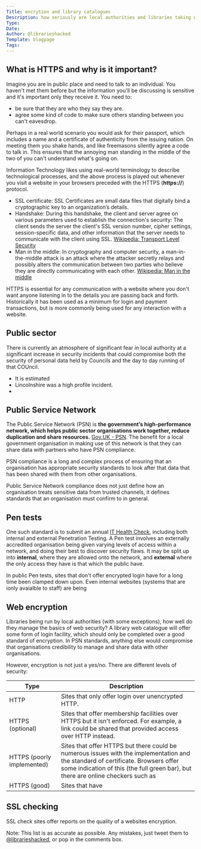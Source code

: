 ```yaml
---
Title: encrytion and library catalogues
Description: how seriously are local authorities and libraries taking web security?
Type:
Date:
Author: @librarieshacked
Template: blogpage
Tags: 
---
```


## What is HTTPS and why is it important?

Imagine you are in public place and need to talk to an individual.  You haven't met them before but the information you'll be discussing is sensitive and it's important only they receive it.  You need to:

- be sure that they are who they say they are.
- agree some kind of code to make sure others standing between you can't eavesdrop.

Perhaps in a real world scenario you would ask for their passport, which includes a name and a certificate of authenticity from the issuing nation.  On meeting them you shake hands, and like freemasons silently agree a code to talk in.  This ensures that the annoying man standing in the middle of the two of you can't understand what's going on.

Information Technology likes using real-world terminology to describe technological processes, and the above process is played out whenever you visit a website in your browsers preceded with the HTTPS (**https://**) protocol.

- SSL certificate: SSL Certificates are small data files that digitally bind a cryptographic key to an organization’s details. [](https://www.globalsign.com/en/ssl-information-center/what-is-an-ssl-certificate/)
- Handshake: During this handshake, the client and server agree on various parameters used to establish the connection's security: The client sends the server the client's SSL version number, cipher settings, session-specific data, and other information that the server needs to communicate with the client using SSL. [Wikipedia: Transport Level Security](https://en.wikipedia.org/wiki/Transport_Layer_Security)
- Man in the middle: In cryptography and computer security, a man-in-the-middle attack is an attack where the attacker secretly relays and possibly alters the communication between two parties who believe they are directly communicating with each other. [Wikipedia: Man in the middle](https://en.wikipedia.org/wiki/Man-in-the-middle_attack)

HTTPS is essential for any communication with a website where you don't want anyone listening in to the details you are passing back and forth.  Historically it has been used as a minimum for login and payment transactions, but is more commonly being used for any interaction with a website. 

## Public sector

There is currently an atmosphere of significant fear in local authority at a significant increase in security incidents that could compromise both the security of personal data held by Councils and the day to day running of that COUncil.

- It is estimated 
- Lincolnshire was a high profile incident.
- 

## Public Service Network

The Public Service Network (PSN) is **the government’s high-performance network, which helps public sector organisations work together, reduce duplication and share resources.** [Gov.UK - PSN](https://www.gov.uk/government/groups/public-services-network).  The benefit for a local government organisation in making use of this network is that they can share data with partners who have PSN compliance.  

PSN compliance is a long and complex process of ensuring that an organisation has appropriate security standards to look after that data that has been shared with them from other organisations.

Public Service Network compliance does not just define how an organisation treats sensitive data from trusted channels, it defines standards that an organisation must confirm to in general.

## Pen tests

One such standard is to submit an annual [IT Health Check](https://www.gov.uk/government/publications/it-health-check-ithc-supporting-guidance/it-health-check-ithc-supporting-guidance), including both internal and external Penetration Testing.  A Pen test involves an externally accredited organisation being given varying levels of access within a network, and doing their best to discover security flaws.  It may be split up into **internal**, where they are allowed onto the network, and **external** where the only access they have is that which the public have.

In public Pen tests, sites that don't offer encrypted login have for a long time been clamped down upon.  Even internal websites (systems that are ionly avaialble to staff) are being 

## Web encryption

Libraries being run by local authorities (with some exceptions), how well do they manage the basics of web security?  A library web catalogue will offer some form of login facility, which should only be completed over a good standard of encryption.  In PSN standards, anything else would compromise that organisations credibility to manage and share data with other organisations.  

However, encryption is not just a yes/no.  There are different levels of security:

| Type | Description |
| ---- | ----------- |
| HTTP | Sites that only offer login over unencrypted HTTP. |
| HTTPS (optional) | Sites that offer membership facilities over HTTPS but it isn't enforced.  For example, a link could be shared that provided access over HTTP instead. |
| HTTPS (poorly implemented) | Sites that offer HTTPS but there could be numerous issues with the implementation and the standard of certificate.  Browsers offer some indication of this (the full green bar), but there are online checkers such as []() |
| HTTPS (good) | Sites that have |

## SSL checking

SSL check sites offer reports on the quality of a websites encryption.  


Note: This list is as accurate as possible.  Any mistakes, just tweet them to [@librarieshacked](https://twitter.com/librarieshacked), or pop in the comments box.